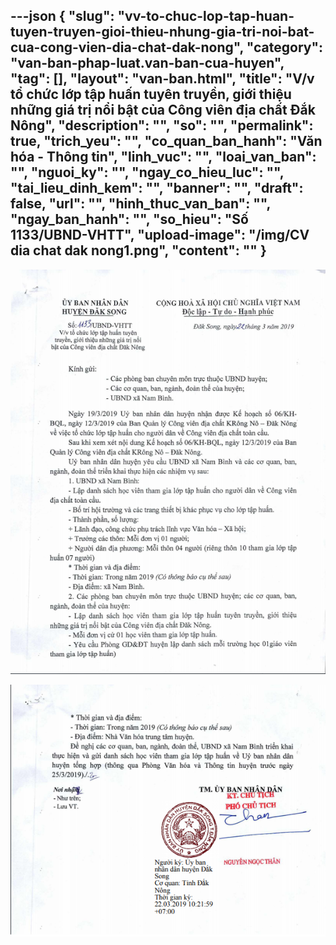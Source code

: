 ---json
{
    "slug": "vv-to-chuc-lop-tap-huan-tuyen-truyen-gioi-thieu-nhung-gia-tri-noi-bat-cua-cong-vien-dia-chat-dak-nong",
    "category": "van-ban-phap-luat.van-ban-cua-huyen",
    "tag": [],
    "layout": "van-ban.html",
    "title": "V/v tổ chức lớp tập huấn tuyên truyền, giới thiệu những giá trị nổi bật của Công viên địa chất Đắk Nông",
    "description": "",
    "so": "",
    "permalink": true,
    "trich_yeu": "",
    "co_quan_ban_hanh": "Văn hóa - Thông tin",
    "linh_vuc": "",
    "loai_van_ban": "",
    "nguoi_ky": "",
    "ngay_co_hieu_luc": "",
    "tai_lieu_dinh_kem": "",
    "banner": "",
    "draft": false,
    "url": "",
    "hinh_thuc_van_ban": "",
    "ngay_ban_hanh": "",
    "so_hieu": "Số 1133/UBND-VHTT",
    "upload-image": "/img/CV dia chat dak nong1.png",
    "__content__": ""
}
---
<p><img alt="" src="/img/CV dia chat dak nong.png" /></p>

<p><img alt="" src="/img/CV dia chat dak nong1.png" /></p>
